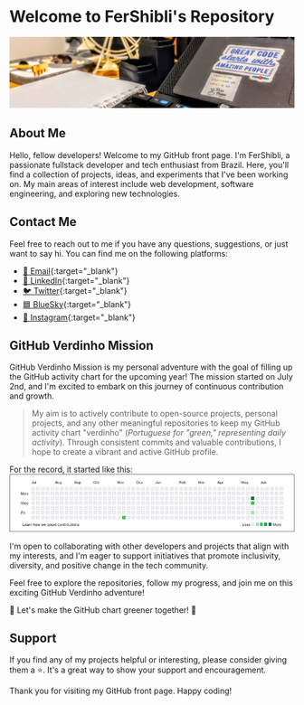 # Welcome to FerShibli's Repository

![Profile Banner](./header.jpeg)

## About Me

Hello, fellow developers! Welcome to my GitHub front page. I'm FerShibli, a passionate fullstack developer and tech enthusiast from Brazil. Here, you'll find a collection of projects, ideas, and experiments that I've been working on. My main areas of interest include web development, software engineering, and exploring new technologies.

## Contact Me

Feel free to reach out to me if you have any questions, suggestions, or just want to say hi. You can find me on the following platforms:

- [📧 Email](mailto:fernandoluiz.1991@gmail.com){:target="\_blank"}
- [💼 LinkedIn](https://bit.ly/in-fershibli){:target="\_blank"}
- [🐦 Twitter](https://twitter.com/fershibli){:target="\_blank"}
- [🟦 BlueSky](https://bsky.app/profile/fershibli.bsky.social){:target="\_blank"}
- [📸 Instagram](https://www.instagram.com/fershibli){:target="\_blank"}

## GitHub Verdinho Mission

GitHub Verdinho Mission is my personal adventure with the goal of filling up the GitHub activity chart for the upcoming year! The mission started on July 2nd, and I'm excited to embark on this journey of continuous contribution and growth.

> My aim is to actively contribute to open-source projects, personal projects, and any other meaningful repositories to keep my GitHub activity chart "verdinho" (_Portuguese for "green," representing daily activity_). Through consistent commits and valuable contributions, I hope to create a vibrant and active GitHub profile.

For the record, it started like this:
![July 2nd GitHub: the picture of the starting point](./github-verdinho-starting-point.jpeg)

I'm open to collaborating with other developers and projects that align with my interests, and I'm eager to support initiatives that promote inclusivity, diversity, and positive change in the tech community.

Feel free to explore the repositories, follow my progress, and join me on this exciting GitHub Verdinho adventure!

🌱 Let's make the GitHub chart greener together! 🌱

## Support

If you find any of my projects helpful or interesting, please consider giving them a ⭐️. It's a great way to show your support and encouragement.

Thank you for visiting my GitHub front page. Happy coding!

